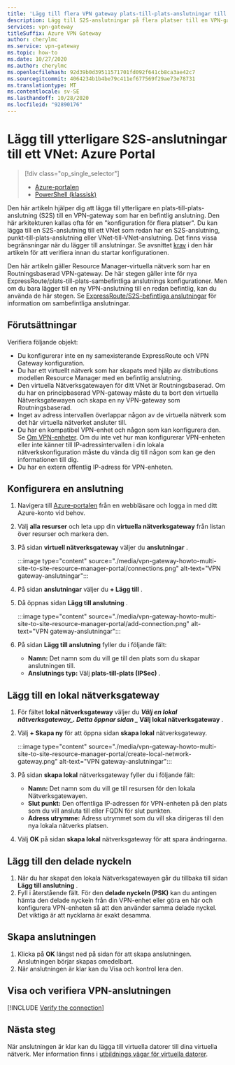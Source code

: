 ```yaml
---
title: 'Lägg till flera VPN gateway plats-till-plats-anslutningar till ett VNet: Azure Portal'
description: Lägg till S2S-anslutningar på flera platser till en VPN-gateway som har en befintlig anslutning
services: vpn-gateway
titleSuffix: Azure VPN Gateway
author: cherylmc
ms.service: vpn-gateway
ms.topic: how-to
ms.date: 10/27/2020
ms.author: cherylmc
ms.openlocfilehash: 92d39b0d39511571701fd092f641cb8ca3ae42c7
ms.sourcegitcommit: 4064234b1b4be79c411ef677569f29ae73e78731
ms.translationtype: MT
ms.contentlocale: sv-SE
ms.lasthandoff: 10/28/2020
ms.locfileid: "92890176"
---
```

# <a name="add-additional-s2s-connections-to-a-vnet-azure-portal"></a>Lägg till ytterligare S2S-anslutningar till ett VNet: Azure Portal

> [!div class="op_single_selector"]
> * [Azure-portalen](vpn-gateway-howto-multi-site-to-site-resource-manager-portal.md)
> * [PowerShell (klassisk)](vpn-gateway-multi-site.md)
>

Den här artikeln hjälper dig att lägga till ytterligare en plats-till-plats-anslutning (S2S) till en VPN-gateway som har en befintlig anslutning. Den här arkitekturen kallas ofta för en "konfiguration för flera platser". Du kan lägga till en S2S-anslutning till ett VNet som redan har en S2S-anslutning, punkt-till-plats-anslutning eller VNet-till-VNet-anslutning. Det finns vissa begränsningar när du lägger till anslutningar. Se avsnittet [krav](#before) i den här artikeln för att verifiera innan du startar konfigurationen.

Den här artikeln gäller Resource Manager-virtuella nätverk som har en Routningsbaserad VPN-gateway. De här stegen gäller inte för nya ExpressRoute/plats-till-plats-sambefintliga anslutnings konfigurationer. Men om du bara lägger till en ny VPN-anslutning till en redan befintlig, kan du använda de här stegen. Se [ExpressRoute/S2S-befintliga anslutningar](../expressroute/expressroute-howto-coexist-resource-manager.md) för information om sambefintliga anslutningar.

## <a name="prerequisites"></a><a name="before"></a>Förutsättningar

Verifiera följande objekt:

* Du konfigurerar inte en ny samexisterande ExpressRoute och VPN Gateway konfiguration.
* Du har ett virtuellt nätverk som har skapats med hjälp av distributions modellen Resource Manager med en befintlig anslutning.
* Den virtuella Nätverksgatewayen för ditt VNet är Routningsbaserad. Om du har en principbaserad VPN-gateway måste du ta bort den virtuella Nätverksgatewayen och skapa en ny VPN-gateway som Routningsbaserad.
* Inget av adress intervallen överlappar någon av de virtuella nätverk som det här virtuella nätverket ansluter till.
* Du har en kompatibel VPN-enhet och någon som kan konfigurera den. Se [Om VPN-enheter](vpn-gateway-about-vpn-devices.md). Om du inte vet hur man konfigurerar VPN-enheten eller inte känner till IP-adressintervallen i din lokala nätverkskonfiguration måste du vända dig till någon som kan ge den informationen till dig.
* Du har en extern offentlig IP-adress för VPN-enheten.

## <a name="configure-a-connection"></a><a name="configure"></a>Konfigurera en anslutning

1. Navigera till [Azure-portalen](https://portal.azure.com) från en webbläsare och logga in med ditt Azure-konto vid behov.
1. Välj **alla resurser** och leta upp din **virtuella nätverksgateway** från listan över resurser och markera den.
1. På sidan **virtuell nätverksgateway** väljer du **anslutningar** .

   :::image type="content" source="./media/vpn-gateway-howto-multi-site-to-site-resource-manager-portal/connections.png" alt-text="VPN gateway-anslutningar":::
1. På sidan **anslutningar** väljer du **+ Lägg till** .
1. Då öppnas sidan **Lägg till anslutning** .

   :::image type="content" source="./media/vpn-gateway-howto-multi-site-to-site-resource-manager-portal/add-connection.png" alt-text="VPN gateway-anslutningar":::
1. På sidan **Lägg till anslutning** fyller du i följande fält:

   * **Namn:** Det namn som du vill ge till den plats som du skapar anslutningen till.
   * **Anslutnings typ:** Välj **plats-till-plats (IPSec)** .

## <a name="add-a-local-network-gateway"></a><a name="local"></a>Lägg till en lokal nätverksgateway

1. För fältet **lokal nätverksgateway** väljer du **_Välj en lokal nätverksgateway_*_. Detta öppnar sidan _* Välj lokal nätverksgateway** .
1. Välj **+ Skapa ny** för att öppna sidan **skapa lokal** nätverksgateway.

   :::image type="content" source="./media/vpn-gateway-howto-multi-site-to-site-resource-manager-portal/create-local-network-gateway.png" alt-text="VPN gateway-anslutningar":::
1. På sidan **skapa lokal** nätverksgateway fyller du i följande fält:

   * **Namn:** Det namn som du vill ge till resursen för den lokala Nätverksgatewayen.
   * **Slut punkt:** Den offentliga IP-adressen för VPN-enheten på den plats som du vill ansluta till eller FQDN för slut punkten.
   * **Adress utrymme:** Adress utrymmet som du vill ska dirigeras till den nya lokala nätverks platsen.
1. Välj **OK** på sidan **skapa lokal** nätverksgateway för att spara ändringarna.

## <a name="add-the-shared-key"></a><a name="part3"></a>Lägg till den delade nyckeln

1. När du har skapat den lokala Nätverksgatewayen går du tillbaka till sidan **Lägg till anslutning** .
1. Fyll i återstående fält. För den **delade nyckeln (PSK)** kan du antingen hämta den delade nyckeln från din VPN-enhet eller göra en här och konfigurera VPN-enheten så att den använder samma delade nyckel. Det viktiga är att nycklarna är exakt desamma.

## <a name="create-the-connection"></a><a name="create"></a>Skapa anslutningen

1. Klicka på **OK** längst ned på sidan för att skapa anslutningen. Anslutningen börjar skapas omedelbart.
1. När anslutningen är klar kan du Visa och kontrol lera den.

## <a name="view-and-verify-the-vpn-connection"></a><a name="verify"></a>Visa och verifiera VPN-anslutningen

[!INCLUDE [Verify the connection](../../includes/vpn-gateway-verify-connection-portal-include.md)]

## <a name="next-steps"></a>Nästa steg

När anslutningen är klar kan du lägga till virtuella datorer till dina virtuella nätverk. Mer information finns i [utbildnings vägar för virtuella datorer](/learn/paths/deploy-a-website-with-azure-virtual-machines/).

